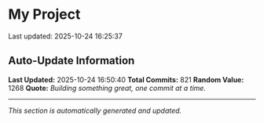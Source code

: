 # My Project


Last updated: 2025-10-24 16:25:37




























































































































































































































































































































































































































































































































































































































































































































































































































































































































































































































































































































































































































































## Auto-Update Information

**Last Updated:** 2025-10-24 16:50:40
**Total Commits:** 821
**Random Value:** 1268
**Quote:** _Building something great, one commit at a time._

---
_This section is automatically generated and updated._